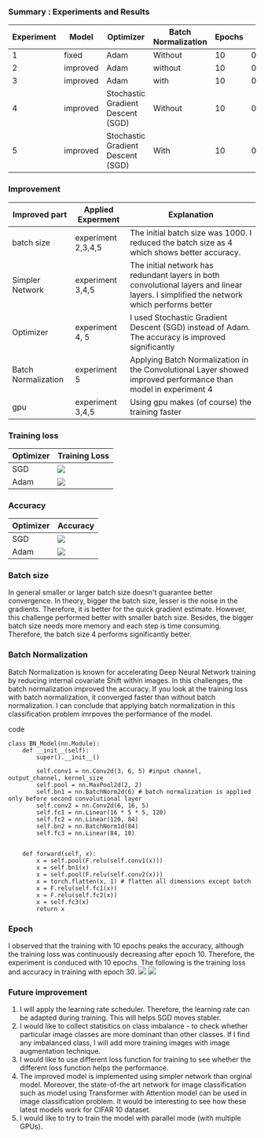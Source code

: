 
### Summary : Experiments and Results

| Experiment |    Model   | Optimizer | Batch Normalization |    Epochs     |  Training time   | Accuracy |
|------------|------------|-----------|---------------------|---------------|-----------------|----------|
|    1       |    fixed   |   Adam    |        Without         |       10        |  0:09:14.916     |   10%    |
|    2       |  improved  |   Adam     |     without         |    10         | 0:08:37.861316s |   29.41%    |
|    3       |  improved  |   Adam     |       with         |    10         | 0:10:09.145497s |   30.32%    |
|    4       |  improved  |   Stochastic Gradient Descent (SGD)     |       Without         |    10         | 0:07:08.245559s |   62.21%    |
|    5       |  improved  |   Stochastic Gradient Descent (SGD)    |        With         |    10         | 0:08:14.597915s |   64.29%    |



### Improvement
| Improved part |  Applied Experment    |   Explanation  |
|---------------|-----------------------|-----------------|
| batch size    |  experiment 2,3,4,5   | The initial batch size was 1000. I reduced the batch size as 4 which shows better accuracy.
| Simpler Network | experiment 3,4,5    | The initial network has redundant layers in both convolutional layers and linear layers. I simplified the network which performs better|
| Optimizer     | experiment 4, 5      | I used Stochastic Gradient Descent (SGD) instead of Adam. The accuracy is improved significantly |
| Batch Normalization | experiment 5  | Applying Batch Normalization in the Convolutional Layer showed improved performance than model in experiment 4|
| gpu           |  experiment 3,4,5   | Using gpu makes (of course) the training faster |


### Training loss 

| Optimizer | Training Loss |
|-----------|---------------|
|  SGD        | ![](./plot/SGD_Train_Loss_BN_conv_Comparision_epoch10.png) |
| Adam          | ![](./plot/ADAM_Loss_BN_Comparision.png) |


### Accuracy

| Optimizer |  Accuracy   |
|-----------|---------------|
|   SGD        | ![](./plot/SGD_Accu_BN_only_conv_Comparision_epoch10.png) |
|   Adam    | ![](./plot/ADAM_BN_Accu_Comparision(1).png) |



### Batch size 
In general smaller or larger batch size doesn't guarantee better convergence. In theory, bigger the batch size, lesser is the noise in the gradients. Therefore, it is better for the quick gradient estimate. However, this challenge performed better with smaller batch size. Besides, the bigger batch size needs more memory and each step is time consuming. Therefore, the batch size 4 performs significantly better. 


### Batch Normalization
 Batch Normalization is known for accelerating Deep Neural Network training by reducing internal covariate Shift within images.
 In this challenges, the batch normalization improved the accuracy. 
 If you look at the training loss with batch normalization, it converged faster than without batch normalization.
 I can conclude that applying batch normalization in this classification problem imrpoves the performance of the model.

code 
```
class BN_Model(nn.Module):
    def __init__(self):
        super().__init__()
  
        self.conv1 = nn.Conv2d(3, 6, 5) #input channel, output_channel, kernel_size
        self.pool = nn.MaxPool2d(2, 2)
        self.bn1 = nn.BatchNorm2d(6) # batch normalization is applied only before second convolutional layer
        self.conv2 = nn.Conv2d(6, 16, 5)
        self.fc1 = nn.Linear(16 * 5 * 5, 120)
        self.fc2 = nn.Linear(120, 84)
        self.bn2 = nn.BatchNorm1d(84)
        self.fc3 = nn.Linear(84, 10)
	   
	   
    def forward(self, x):
        x = self.pool(F.relu(self.conv1(x)))
        x = self.bn1(x)
        x = self.pool(F.relu(self.conv2(x)))
        x = torch.flatten(x, 1) # flatten all dimensions except batch
        x = F.relu(self.fc1(x))
        x = F.relu(self.fc2(x))
        x = self.fc3(x)
        return x
```
 

### Epoch 
I observed that the training with 10 epochs peaks the accuracy, although the training loss was continuously decreasing after epoch 10. 
Therefore, the experiment is conduced with 10 epochs. 
The following is the training loss and accuracy in training with epoch 30. 
![](./plot/SGD_Train_Loss_BN_Comparision_epoch30.png)
![](./plot/SGD_Accu_BN_Comparision.png)

### Future improvement 
1. I will apply the learning rate scheduler. Therefore, the learning rate can be adapted during training. This will helps SGD moves stabler.
2. I would like to collect statisitics on class imbalance - to check whether particular image classes are more dominant than other classes. If I find any imbalanced class, I will add more training images with image augmentation technique.
3. I would like to use different loss function for training to see whether the different loss function helps the performance.
4. The improved model is implemented using simpler network than orginal model. Moreover, the state-of-the art network for image classification such as model using Transformer with Attention model can be used in image classification problem. It would be interesting to see how these latest models work for CIFAR 10 dataset. 
7. I would like to try to train the model with parallel mode (with multiple GPUs).  


